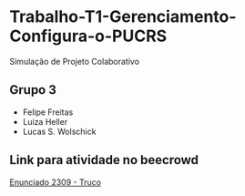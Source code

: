 # Trabalho-T1-Gerenciamento-Configura-o-PUCRS
Simulação de Projeto Colaborativo

## Grupo 3
- Felipe Freitas
- Luiza Heller
- Lucas S. Wolschick

## Link para atividade no beecrowd
[Enunciado 2309 - Truco](https://www.beecrowd.com.br/judge/en/problems/view/2309)
